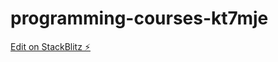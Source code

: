 # programming-courses-kt7mje

[Edit on StackBlitz ⚡️](https://stackblitz.com/edit/programming-courses-kt7mje)